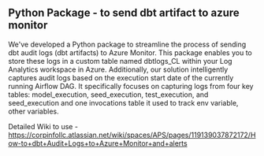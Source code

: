 ## Python Package - to send dbt artifact to azure monitor
We've developed a Python package to streamline the process of sending dbt audit logs (dbt artifacts) to Azure Monitor. This package enables you to store these logs in a custom table named dbtlogs_CL within your Log Analytics workspace in Azure. Additionally, our solution intelligently captures audit logs based on the execution start date of the currently running Airflow DAG. It specifically focuses on capturing logs from four key tables: model_execution, seed_execution, test_execution, and seed_execution and one invocations table it used to track env variable, other variables.

Detailed Wiki to use - https://corpinfollc.atlassian.net/wiki/spaces/APS/pages/119139037872172/How-to+dbt+Audit+Logs+to+Azure+Monitor+and+alerts
